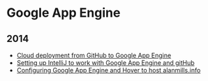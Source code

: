 Google App Engine
=================

2014
----
* [Cloud deployment from GitHub to Google App Engine](blog/2014/05/gae-cloud-deployment.md)
* [Setting up IntelliJ to work with Google App Engine and gitHub](blog/2014/05/setup-intellij-gae-gitHub.md)
* [Configuring Google App Engine and Hover to host alanmills.info](blog/2014/05/hover-gae.md)
